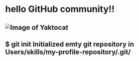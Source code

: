 # hello GitHub community!!
![Image of Yaktocat](https://octodex.github.com/images/yaktocat.png)
---
$ git init
Initialized emty git repository in Users/skills/my-profile-repository/.git/
---
